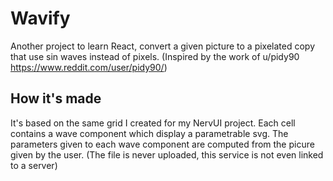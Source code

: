 # Wavify

Another project to learn React, convert a given picture to a pixelated copy that use sin waves instead of pixels.
(Inspired by the work of u/pidy90 https://www.reddit.com/user/pidy90/)

## How it's made

It's based on the same grid I created for my NervUI project.
Each cell contains a wave component which display a parametrable svg.
The parameters given to each wave component are computed from the picure given by the user.
(The file is never uploaded, this service is not even linked to a server)